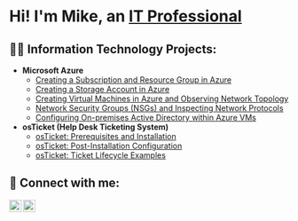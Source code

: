 <h1>Hi! I'm Mike, an <a href="https://linkedin.com/in/mike-guardiola">IT Professional</a></h1>

<h2> 👨‍💻 Information Technology Projects:</h2>

- <b>Microsoft Azure</b>
  - [Creating a Subscription and Resource Group in Azure](https://github.com/mikeguardiola/create-azure-sub-and-resource)
  - [Creating a Storage Account in Azure](https://github.com/mikeguardiola/create-azure-storage-account)
  - [Creating Virtual Machines in Azure and Observing Network Topology](https://github.com/mikeguardiola/azure-vm-and-network)
  - [Network Security Groups (NSGs) and Inspecting Network Protocols](https://github.com/mikeguardiola/azure-network-protocols)
  - [Configuring On-premises Active Directory within Azure VMs](https://github.com/joshmadakorcc/configure-ad)
- <b>osTicket (Help Desk Ticketing System)</b>
  - [osTicket: Prerequisites and Installation](https://github.com/mikeguardiola/osticket-prereqs)
  - [osTicket: Post-Installation Configuration](https://github.com/mikeguardiola/osticket-post-install-config)
  - [osTicket: Ticket Lifecycle Examples](https://github.com/mikeguardiola/osticket-lifecycle)

<h2> 🤳 Connect with me:</h2>

[<img align="left" alt="Josh | LinkedIn" width="22px" src="https://cdn.jsdelivr.net/npm/simple-icons@v3/icons/linkedin.svg" />][linkedin]
[<img align="left" alt="JoshMadakor | YouTube" width="22px" src="https://cdn.jsdelivr.net/npm/simple-icons@v3/icons/youtube.svg" />][youtube]

[linkedin]: https://linkedin.com/in/mike-guardiola
[youtube]: https://www.youtube.com/channel/UCYCw6zgR_Lnv4jqFwS2l0eQ
